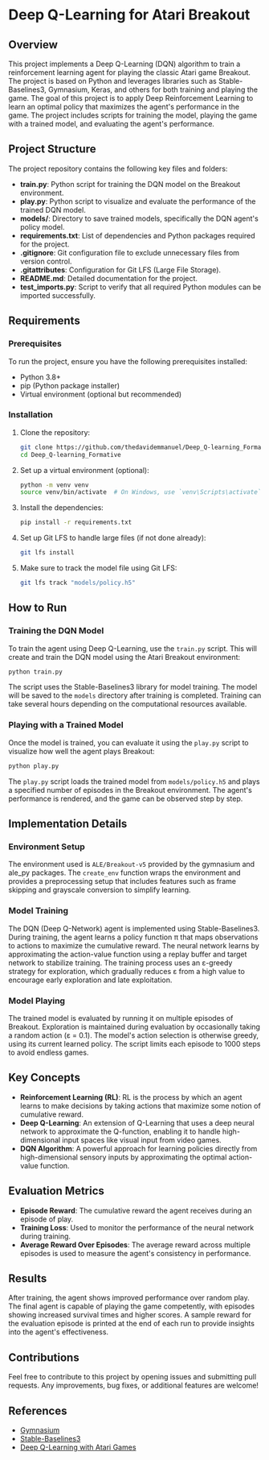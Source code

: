 # Deep Q-Learning for Atari Breakout

## Overview

This project implements a Deep Q-Learning (DQN) algorithm to train a reinforcement learning agent for playing the classic Atari game Breakout. The project is based on Python and leverages libraries such as Stable-Baselines3, Gymnasium, Keras, and others for both training and playing the game. The goal of this project is to apply Deep Reinforcement Learning to learn an optimal policy that maximizes the agent's performance in the game. The project includes scripts for training the model, playing the game with a trained model, and evaluating the agent's performance.

## Project Structure

The project repository contains the following key files and folders:

- **train.py**: Python script for training the DQN model on the Breakout environment.
- **play.py**: Python script to visualize and evaluate the performance of the trained DQN model.
- **models/**: Directory to save trained models, specifically the DQN agent's policy model.
- **requirements.txt**: List of dependencies and Python packages required for the project.
- **.gitignore**: Git configuration file to exclude unnecessary files from version control.
- **.gitattributes**: Configuration for Git LFS (Large File Storage).
- **README.md**: Detailed documentation for the project.
- **test_imports.py**: Script to verify that all required Python modules can be imported successfully.

## Requirements

### Prerequisites

To run the project, ensure you have the following prerequisites installed:

- Python 3.8+
- pip (Python package installer)
- Virtual environment (optional but recommended)

### Installation

1. Clone the repository:

   ```sh
   git clone https://github.com/thedavidemmanuel/Deep_Q-learning_Formative.git
   cd Deep_Q-learning_Formative
   ```

2. Set up a virtual environment (optional):

   ```sh
   python -m venv venv
   source venv/bin/activate  # On Windows, use `venv\Scripts\activate`
   ```

3. Install the dependencies:

   ```sh
   pip install -r requirements.txt
   ```

4. Set up Git LFS to handle large files (if not done already):

   ```sh
   git lfs install
   ```

5. Make sure to track the model file using Git LFS:
   ```sh
   git lfs track "models/policy.h5"
   ```

## How to Run

### Training the DQN Model

To train the agent using Deep Q-Learning, use the `train.py` script. This will create and train the DQN model using the Atari Breakout environment:

```sh
python train.py
```

The script uses the Stable-Baselines3 library for model training. The model will be saved to the `models` directory after training is completed. Training can take several hours depending on the computational resources available.

### Playing with a Trained Model

Once the model is trained, you can evaluate it using the `play.py` script to visualize how well the agent plays Breakout:

```sh
python play.py
```

The `play.py` script loads the trained model from `models/policy.h5` and plays a specified number of episodes in the Breakout environment. The agent's performance is rendered, and the game can be observed step by step.

## Implementation Details

### Environment Setup

The environment used is `ALE/Breakout-v5` provided by the gymnasium and ale_py packages. The `create_env` function wraps the environment and provides a preprocessing setup that includes features such as frame skipping and grayscale conversion to simplify learning.

### Model Training

The DQN (Deep Q-Network) agent is implemented using Stable-Baselines3. During training, the agent learns a policy function π that maps observations to actions to maximize the cumulative reward. The neural network learns by approximating the action-value function using a replay buffer and target network to stabilize training. The training process uses an ε-greedy strategy for exploration, which gradually reduces ε from a high value to encourage early exploration and late exploitation.

### Model Playing

The trained model is evaluated by running it on multiple episodes of Breakout. Exploration is maintained during evaluation by occasionally taking a random action (ε = 0.1). The model's action selection is otherwise greedy, using its current learned policy. The script limits each episode to 1000 steps to avoid endless games.

## Key Concepts

- **Reinforcement Learning (RL)**: RL is the process by which an agent learns to make decisions by taking actions that maximize some notion of cumulative reward.
- **Deep Q-Learning**: An extension of Q-Learning that uses a deep neural network to approximate the Q-function, enabling it to handle high-dimensional input spaces like visual input from video games.
- **DQN Algorithm**: A powerful approach for learning policies directly from high-dimensional sensory inputs by approximating the optimal action-value function.

## Evaluation Metrics

- **Episode Reward**: The cumulative reward the agent receives during an episode of play.
- **Training Loss**: Used to monitor the performance of the neural network during training.
- **Average Reward Over Episodes**: The average reward across multiple episodes is used to measure the agent's consistency in performance.

## Results

After training, the agent shows improved performance over random play. The final agent is capable of playing the game competently, with episodes showing increased survival times and higher scores. A sample reward for the evaluation episode is printed at the end of each run to provide insights into the agent's effectiveness.

## Contributions

Feel free to contribute to this project by opening issues and submitting pull requests. Any improvements, bug fixes, or additional features are welcome!

## References

- [Gymnasium](https://gymnasium.farama.org/)
- [Stable-Baselines3](https://stable-baselines3.readthedocs.io/en/master/)
- [Deep Q-Learning with Atari Games](https://www.cs.toronto.edu/~vmnih/docs/dqn.pdf)
